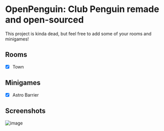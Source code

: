 # OpenPenguin: Club Penguin remade and open-sourced
This project is kinda dead, but feel free to add some of your rooms and minigames!
## Rooms
- [x] Town

## Minigames
- [x] Astro Barrier

## Screenshots
![image](https://github.com/user-attachments/assets/85ceda4a-e04d-415a-ba25-b4a228f6690d)

